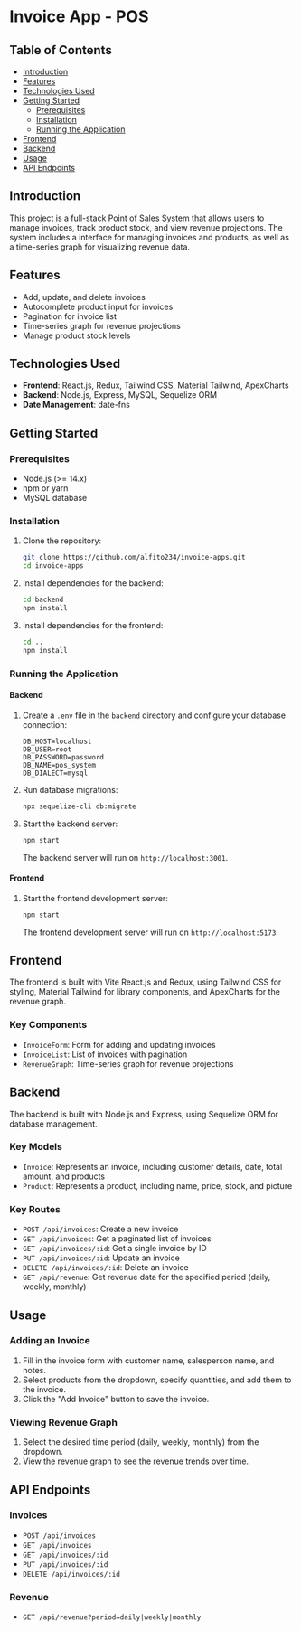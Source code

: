 # Invoice App - POS

## Table of Contents

- [Introduction](#introduction)
- [Features](#features)
- [Technologies Used](#technologies-used)
- [Getting Started](#getting-started)
  - [Prerequisites](#prerequisites)
  - [Installation](#installation)
  - [Running the Application](#running-the-application)
- [Frontend](#frontend)
- [Backend](#backend)
- [Usage](#usage)
- [API Endpoints](#api-endpoints)

## Introduction

This project is a full-stack Point of Sales System that allows users to manage invoices, track product stock, and view revenue projections. The system includes a interface for managing invoices and products, as well as a time-series graph for visualizing revenue data.

## Features

- Add, update, and delete invoices
- Autocomplete product input for invoices
- Pagination for invoice list
- Time-series graph for revenue projections
- Manage product stock levels

## Technologies Used

- **Frontend**: React.js, Redux, Tailwind CSS, Material Tailwind, ApexCharts
- **Backend**: Node.js, Express, MySQL, Sequelize ORM
- **Date Management**: date-fns

## Getting Started

### Prerequisites

- Node.js (>= 14.x)
- npm or yarn
- MySQL database

### Installation

1. Clone the repository:
   ```sh
   git clone https://github.com/alfito234/invoice-apps.git
   cd invoice-apps
   ```

2. Install dependencies for the backend:
   ```sh
   cd backend
   npm install
   ```

3. Install dependencies for the frontend:
   ```sh
   cd ..
   npm install
   ```

### Running the Application

#### Backend

1. Create a `.env` file in the `backend` directory and configure your database connection:
   ```env
   DB_HOST=localhost
   DB_USER=root
   DB_PASSWORD=password
   DB_NAME=pos_system
   DB_DIALECT=mysql
   ```

2. Run database migrations:
   ```sh
   npx sequelize-cli db:migrate
   ```

3. Start the backend server:
   ```sh
   npm start
   ```

   The backend server will run on `http://localhost:3001`.

#### Frontend

1. Start the frontend development server:
   ```sh
   npm start
   ```

   The frontend development server will run on `http://localhost:5173`.

## Frontend

The frontend is built with Vite React.js and Redux, using Tailwind CSS for styling, Material Tailwind for library components, and ApexCharts for the revenue graph.

### Key Components

- `InvoiceForm`: Form for adding and updating invoices
- `InvoiceList`: List of invoices with pagination
- `RevenueGraph`: Time-series graph for revenue projections

## Backend

The backend is built with Node.js and Express, using Sequelize ORM for database management.

### Key Models

- `Invoice`: Represents an invoice, including customer details, date, total amount, and products
- `Product`: Represents a product, including name, price, stock, and picture

### Key Routes

- `POST /api/invoices`: Create a new invoice
- `GET /api/invoices`: Get a paginated list of invoices
- `GET /api/invoices/:id`: Get a single invoice by ID
- `PUT /api/invoices/:id`: Update an invoice
- `DELETE /api/invoices/:id`: Delete an invoice
- `GET /api/revenue`: Get revenue data for the specified period (daily, weekly, monthly)

## Usage

### Adding an Invoice

1. Fill in the invoice form with customer name, salesperson name, and notes.
2. Select products from the dropdown, specify quantities, and add them to the invoice.
3. Click the "Add Invoice" button to save the invoice.

### Viewing Revenue Graph

1. Select the desired time period (daily, weekly, monthly) from the dropdown.
2. View the revenue graph to see the revenue trends over time.

## API Endpoints

### Invoices

- `POST /api/invoices`
- `GET /api/invoices`
- `GET /api/invoices/:id`
- `PUT /api/invoices/:id`
- `DELETE /api/invoices/:id`

### Revenue

- `GET /api/revenue?period=daily|weekly|monthly`

